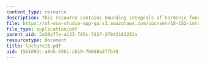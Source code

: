 ```yaml
---
content_type: resource
description: This resource contains bounding integrals of harmonic functions.
file: https://ol-ocw-studio-app-qa.s3.amazonaws.com/courses/18-152-introduction-to-partial-differential-equations-fall-2005/15b1693ca9db58b1cb197b860a2ffb48_lecture16.pdf
file_type: application/pdf
parent_uid: 2a38a77e-a133-705c-7227-27043181253a
resourcetype: Document
title: lecture16.pdf
uid: 15b1693c-a9db-58b1-cb19-7b860a2ffb48
---
```

